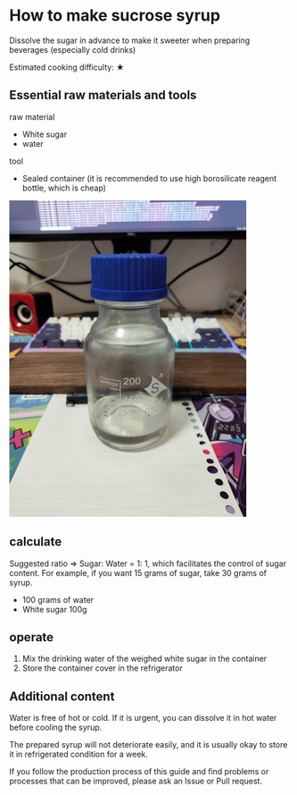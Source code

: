 # How to make sucrose syrup

Dissolve the sugar in advance to make it sweeter when preparing beverages (especially cold drinks)

Estimated cooking difficulty: ★

## Essential raw materials and tools

raw material

- White sugar
- water

tool

- Sealed container (it is recommended to use high borosilicate reagent bottle, which is cheap)

![bottle](./bottle.jpg)

## calculate

Suggested ratio => Sugar: Water = 1: 1, which facilitates the control of sugar content. For example, if you want 15 grams of sugar, take 30 grams of syrup.

- 100 grams of water
- White sugar 100g

## operate

1. Mix the drinking water of the weighed white sugar in the container
2. Store the container cover in the refrigerator

## Additional content

Water is free of hot or cold. If it is urgent, you can dissolve it in hot water before cooling the syrup.

The prepared syrup will not deteriorate easily, and it is usually okay to store it in refrigerated condition for a week.

If you follow the production process of this guide and find problems or processes that can be improved, please ask an Issue or Pull request.